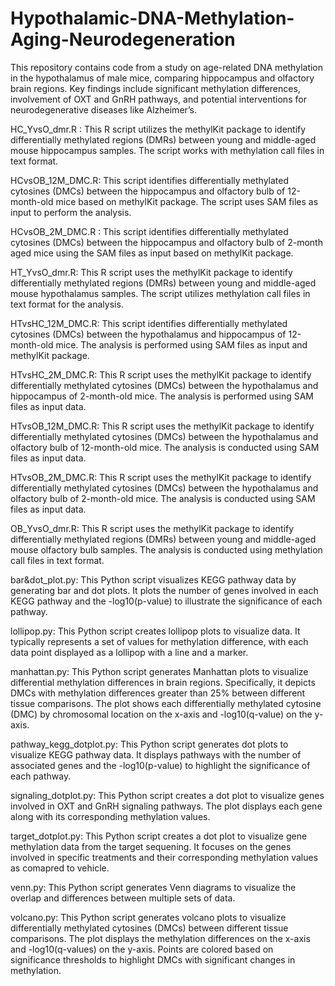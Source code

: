 # Hypothalamic-DNA-Methylation-Aging-Neurodegeneration
This repository contains code from a study on age-related DNA methylation in the hypothalamus of male mice, comparing hippocampus and olfactory brain regions. Key findings include significant methylation differences, involvement of OXT and GnRH pathways, and potential interventions for neurodegenerative diseases like Alzheimer’s.

HC_YvsO_dmr.R : This R script utilizes the methylKit package to identify differentially methylated regions (DMRs) between young and middle-aged mouse hippocampus samples. The script works with methylation call files in text format. 

HCvsOB_12M_DMC.R: This script identifies differentially methylated cytosines (DMCs) between the hippocampus and olfactory bulb of 12-month-old mice based on methylKit package. The script uses SAM files as input to perform the analysis.

HCvsOB_2M_DMC.R : This script identifies differentially methylated cytosines (DMCs) between the hippocampus and olfactory bulb of 2-month aged mice using the SAM files as input based on methylKit package.

HT_YvsO_dmr.R: This R script uses the methylKit package to identify differentially methylated regions (DMRs) between young and middle-aged mouse hypothalamus samples. The script utilizes methylation call files in text format for the analysis.

HTvsHC_12M_DMC.R: This script identifies differentially methylated cytosines (DMCs) between the hypothalamus and hippocampus of 12-month-old mice. The analysis is performed using SAM files as input and methylKit package.

HTvsHC_2M_DMC.R: This R script uses the methylKit package to identify differentially methylated cytosines (DMCs) between the hypothalamus and hippocampus of 2-month-old mice. The analysis is performed using SAM files as input data.

HTvsOB_12M_DMC.R: This R script uses the methylKit package to identify differentially methylated cytosines (DMCs) between the hypothalamus and olfactory bulb of 12-month-old mice. The analysis is conducted using SAM files as input data.

HTvsOB_2M_DMC.R: This R script uses the methylKit package to identify differentially methylated cytosines (DMCs) between the hypothalamus and olfactory bulb of 2-month-old mice. The analysis is conducted using SAM files as input data.

OB_YvsO_dmr.R: This R script uses the methylKit package to identify differentially methylated regions (DMRs) between young and middle-aged mouse olfactory bulb samples. The analysis is conducted using methylation call files in text format.

bar&dot_plot.py: This Python script visualizes KEGG pathway data by generating bar and dot plots. It plots the number of genes involved in each KEGG pathway and the -log10(p-value) to illustrate the significance of each pathway.

lollipop.py: This Python script creates lollipop plots to visualize data. It typically represents a set of values for methylation difference, with each data point displayed as a lollipop with a line and a marker. 

manhattan.py: This Python script generates Manhattan plots to visualize differential methylation differences in brain regions. Specifically, it depicts DMCs with methylation differences greater than 25% between different tissue comparisons. The plot shows each differentially methylated cytosine (DMC) by chromosomal location on the x-axis and -log10(q-value) on the y-axis.

pathway_kegg_dotplot.py: This Python script generates dot plots to visualize KEGG pathway data. It displays pathways with the number of associated genes and the -log10(p-value) to highlight the significance of each pathway.

signaling_dotplot.py: This Python script creates a dot plot to visualize genes involved in OXT and GnRH signaling pathways. The plot displays each gene along with its corresponding methylation values. 

target_dotplot.py: This Python script creates a dot plot to visualize gene methylation data from the target sequening. It focuses on the genes involved in specific treatments and their corresponding methylation values as comapred to vehicle. 

venn.py: This Python script generates Venn diagrams to visualize the overlap and differences between multiple sets of data.

volcano.py: This Python script generates volcano plots to visualize differentially methylated cytosines (DMCs) between different tissue comparisons. The plot displays the methylation differences on the x-axis and -log10(q-values) on the y-axis. Points are colored based on significance thresholds to highlight DMCs with significant changes in methylation. 

